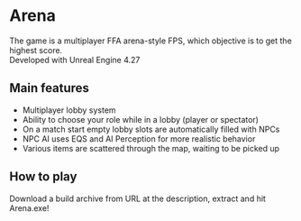 # Arena
The game is a multiplayer FFA arena-style FPS, which objective is to get the highest score.   
Developed with Unreal Engine 4.27

## Main features
- Multiplayer lobby system
- Ability to choose your role while in a lobby (player or spectator)
- On a match start empty lobby slots are automatically filled with NPCs
- NPC AI uses EQS and AI Perception for more realistic behavior
- Various items are scattered through the map, waiting to be picked up

## How to play
Download a build archive from URL at the description, extract and hit Arena.exe!

